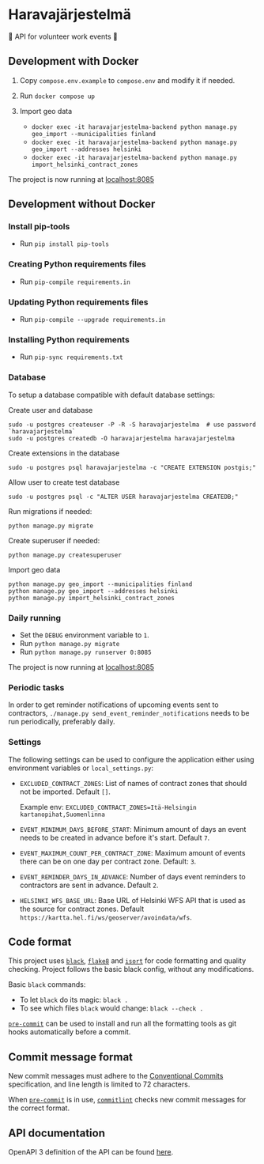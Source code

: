 # Haravajärjestelmä

:fallen_leaf: API for volunteer work events :fallen_leaf:

## Development with Docker

1. Copy `compose.env.example` to `compose.env` and modify it if needed.

2. Run `docker compose up`

3. Import geo data
    * `docker exec -it haravajarjestelma-backend python manage.py geo_import --municipalities finland`
    * `docker exec -it haravajarjestelma-backend python manage.py geo_import --addresses helsinki`
    * `docker exec -it haravajarjestelma-backend python manage.py import_helsinki_contract_zones`

The project is now running at [localhost:8085](http://localhost:8085)

## Development without Docker

### Install pip-tools

* Run `pip install pip-tools`

### Creating Python requirements files

* Run `pip-compile requirements.in`

### Updating Python requirements files

* Run `pip-compile --upgrade requirements.in`

### Installing Python requirements

* Run `pip-sync requirements.txt`

### Database

To setup a database compatible with default database settings:

Create user and database

    sudo -u postgres createuser -P -R -S haravajarjestelma  # use password `haravajarjestelma`
    sudo -u postgres createdb -O haravajarjestelma haravajarjestelma

Create extensions in the database

    sudo -u postgres psql haravajarjestelma -c "CREATE EXTENSION postgis;"

Allow user to create test database

    sudo -u postgres psql -c "ALTER USER haravajarjestelma CREATEDB;"

Run migrations if needed:

    python manage.py migrate

Create superuser if needed:

    python manage.py createsuperuser

Import geo data

    python manage.py geo_import --municipalities finland
    python manage.py geo_import --addresses helsinki
    python manage.py import_helsinki_contract_zones

### Daily running

* Set the `DEBUG` environment variable to `1`.
* Run `python manage.py migrate`
* Run `python manage.py runserver 0:8085`

The project is now running at [localhost:8085](http://localhost:8085)

### Periodic tasks

In order to get reminder notifications of upcoming events sent to contractors, `./manage.py send_event_reminder_notifications` needs to be run periodically, preferably daily.

### Settings

The following settings can be used to configure the application either using environment variables or `local_settings.py`:

* `EXCLUDED_CONTRACT_ZONES`: List of names of contract zones that should not be imported. Default `[]`.

  Example env: `EXCLUDED_CONTRACT_ZONES=Itä-Helsingin kartanopihat,Suomenlinna`

* `EVENT_MINIMUM_DAYS_BEFORE_START`: Minimum amount of days an event needs to be created in advance before it's start. Default `7`.

* `EVENT_MAXIMUM_COUNT_PER_CONTRACT_ZONE`: Maximum amount of events there can be on one day per contract zone. Default: `3`.

* `EVENT_REMINDER_DAYS_IN_ADVANCE`: Number of days event reminders to contractors are sent in advance. Default `2`.

* `HELSINKI_WFS_BASE_URL`: Base URL of Helsinki WFS API that is used as the source for contract zones. Default `https://kartta.hel.fi/ws/geoserver/avoindata/wfs`.

## Code format

This project uses
[`black`](https://github.com/ambv/black),
[`flake8`](https://gitlab.com/pycqa/flake8) and
[`isort`](https://github.com/pycqa/isort)
for code formatting and quality checking. Project follows the basic
black config, without any modifications.

Basic `black` commands:

* To let `black` do its magic: `black .`
* To see which files `black` would change: `black --check .`

[`pre-commit`](https://pre-commit.com/) can be used to install and
run all the formatting tools as git hooks automatically before a
commit.

## Commit message format

New commit messages must adhere to the [Conventional Commits](https://www.conventionalcommits.org/)
specification, and line length is limited to 72 characters.

When [`pre-commit`](https://pre-commit.com/) is in use, [`commitlint`](https://github.com/conventional-changelog/commitlint)
checks new commit messages for the correct format.


## API documentation

OpenAPI 3 definition of the API can be found [here](openapi.yaml).
